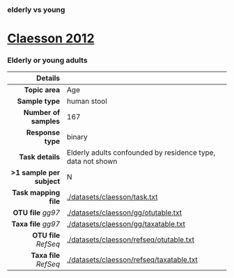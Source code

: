 ### elderly vs young
# [Claesson 2012]( ../docs/claesson.html )
### Elderly or young adults

| Details                   |                                                           |
| ------------------------: |-----------------------------------------------------------|
| **Topic area**                | Age                                                |
| **Sample type**               | human stool                                         |
| **Number of samples**         | 167                                         |
| **Response type**             | binary                                           |
| **Task details**              | Elderly adults confounded by residence type, data not shown                                  |
| **>1 sample per subject**     | N                                        |
| **Task mapping file**         | [./datasets/claesson/task.txt](../datasets/claesson/task.txt)                                 |
| **OTU file** *gg97*           | [./datasets/claesson/gg/otutable.txt](../datasets/claesson/gg/otutable.txt)                             |
| **Taxa file** *gg97*          | [./datasets/claesson/gg/taxatable.txt](../datasets/claesson/gg/taxatable.txt)                          |
| **OTU file** *RefSeq*         | [./datasets/claesson/refseq/otutable.txt](../datasets/claesson/refseq/otutable.txt)                    |
| **Taxa file** *RefSeq*        | [./datasets/claesson/refseq/taxatable.txt](../datasets/claesson/refseq/taxatable.txt)                  |
